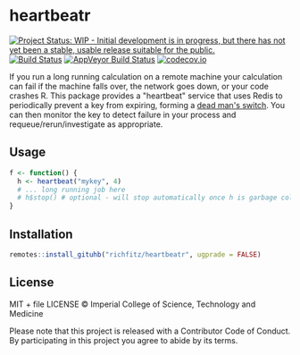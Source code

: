 # heartbeatr

[![Project Status: WIP - Initial development is in progress, but there has not yet been a stable, usable release suitable for the public.](http://www.repostatus.org/badges/latest/wip.svg)](http://www.repostatus.org/#wip)
[![Build Status](https://travis-ci.org/richfitz/heartbeatr.svg?branch=master)](https://travis-ci.org/richfitz/heartbeatr)
[![AppVeyor Build Status](https://ci.appveyor.com/api/projects/status/github/richfitz/heartbeatr?branch=master&svg=true)](https://ci.appveyor.com/project/richfitz/heartbeatr)
[![codecov.io](https://codecov.io/github/richfitz/heartbeatr/coverage.svg?branch=master)](https://codecov.io/github/richfitz/heartbeatr?branch=master)

If you run a long running calculation on a remote machine your calculation can fail if the machine falls over, the network goes down, or your code crashes R.  This package provides a "heartbeat" service that uses Redis to periodically prevent a key from expiring, forming a [dead man's switch](https://en.wikipedia.org/wiki/Dead_man%27s_switch).  You can then monitor the key to detect failure in your process and requeue/rerun/investigate as appropriate.

## Usage

```r
f <- function() {
  h <- heartbeat("mykey", 4)
  # ... long running job here
  # h$stop() # optional - will stop automatically once h is garbage collected
}
```

## Installation

``` r
remotes::install_gituhb("richfitz/heartbeatr", ugprade = FALSE)
```

## License

MIT + file LICENSE © Imperial College of Science, Technology and Medicine

Please note that this project is released with a Contributor Code of Conduct. By participating in this project you agree to abide by its terms.
